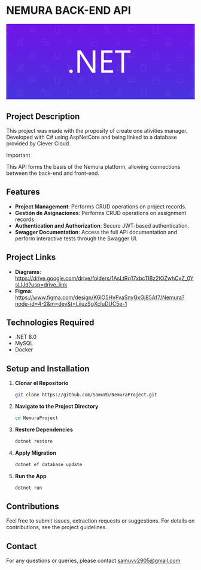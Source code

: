 # NEMURA BACK-END API

![alt text](image.png)

## Project Description
This project was made with the proposity of create one ativities manager. Developed with C# using AspNetCore and being linked to a database provided by Clever Cloud.

> [!IMPORTANT]
> This API forms the basis of the Nemura platform, allowing connections between the back-end and front-end.

## Features

- **Project Management**: Performs CRUD operations on project records.
- **Gestión de Asignaciones**: Performs CRUD operations on assignment records.
- **Authentication and Authorization**: Secure JWT-based authentication.
- **Swagger Documentation**: Access the full API documentation and perform interactive tests through the Swagger UI.

## Project Links

- **Diagrams**: https://drive.google.com/drive/folders/1AsLtRq17xbcTIBz2lOZwhCxZ_0YsLIJd?usp=drive_link
- **Figma**: https://www.figma.com/design/K6lO5HvFvaSnyGxGj85Af7/Nemura?node-id=4-2&m=dev&t=LiiuzSgXcluDUC5e-1

## Technologies Required

- .NET 8.0 
- MySQL
- Docker

## Setup and Installation

1. **Clonar el Repositorio**
   ```bash
   git clone https://github.com/SamuVD/NemuraProject.git
2. **Navigate to the Project Directory**
   ```bash
   cd NemuraProject
4. **Restore Dependencies**
   ```bash
   dotnet restore
5. **Apply Migration**
   ```bash
   dotnet ef database update
6. **Run the App**
   ```bash
   dotnet run

## Contributions
Feel free to submit issues, extraction requests or suggestions. For details on contributions, see the project guidelines.

## Contact
For any questions or queries, please contact samuvv2905@gmail.com